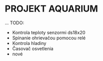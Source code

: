 # PROJEKT AQUARIUM
...
TODO:
 - Kontrola teploty senzormi ds18x20
 - Spínanie ohrievačou pomocou relé
 - Kontrola hladiny
 - Časovač osvetlenia
 - nové
 